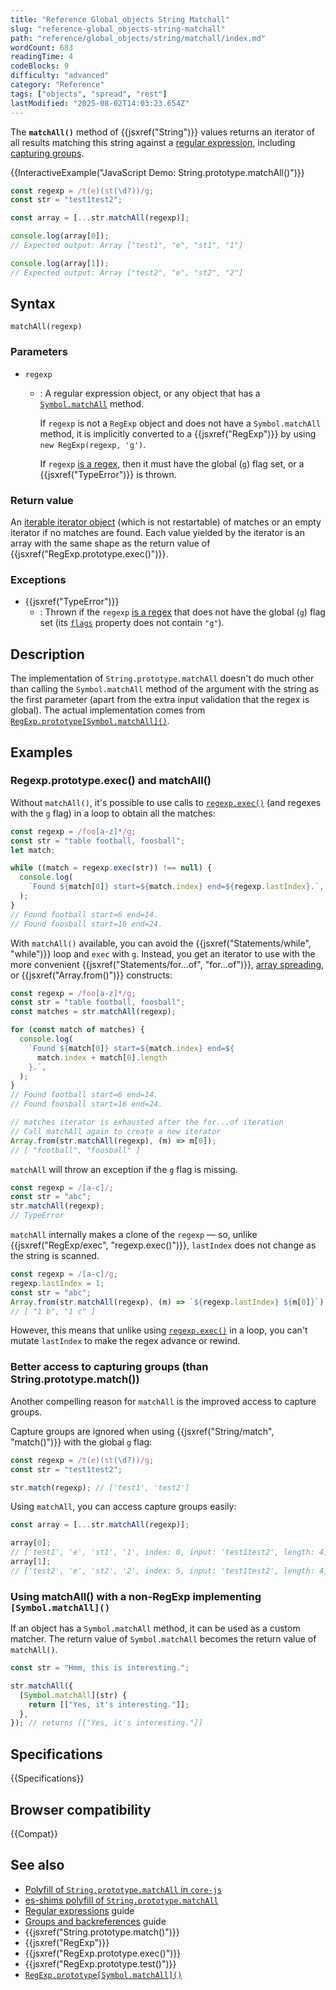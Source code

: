 ```yaml
---
title: "Reference Global_objects String Matchall"
slug: "reference-global_objects-string-matchall"
path: "reference/global_objects/string/matchall/index.md"
wordCount: 683
readingTime: 4
codeBlocks: 9
difficulty: "advanced"
category: "Reference"
tags: ["objects", "spread", "rest"]
lastModified: "2025-08-02T14:03:23.654Z"
---
```



The **`matchAll()`** method of {{jsxref("String")}} values returns an iterator of all results matching this string against a [regular expression](/en-US/docs/Web/JavaScript/Guide/Regular_expressions), including [capturing groups](/en-US/docs/Web/JavaScript/Guide/Regular_expressions/Groups_and_backreferences).

{{InteractiveExample("JavaScript Demo: String.prototype.matchAll()")}}

```js interactive-example
const regexp = /t(e)(st(\d?))/g;
const str = "test1test2";

const array = [...str.matchAll(regexp)];

console.log(array[0]);
// Expected output: Array ["test1", "e", "st1", "1"]

console.log(array[1]);
// Expected output: Array ["test2", "e", "st2", "2"]
```

## Syntax

```js-nolint
matchAll(regexp)
```

### Parameters

- `regexp`
  - : A regular expression object, or any object that has a [`Symbol.matchAll`](/en-US/docs/Web/JavaScript/Reference/Global_Objects/Symbol/matchAll) method.

    If `regexp` is not a `RegExp` object and does not have a `Symbol.matchAll` method, it is implicitly converted to a {{jsxref("RegExp")}} by using `new RegExp(regexp, 'g')`.

    If `regexp` [is a regex](/en-US/docs/Web/JavaScript/Reference/Global_Objects/RegExp#special_handling_for_regexes), then it must have the global (`g`) flag set, or a {{jsxref("TypeError")}} is thrown.

### Return value

An [iterable iterator object](/en-US/docs/Web/JavaScript/Reference/Global_Objects/Iterator) (which is not restartable) of matches or an empty iterator if no matches are found. Each value yielded by the iterator is an array with the same shape as the return value of {{jsxref("RegExp.prototype.exec()")}}.

### Exceptions

- {{jsxref("TypeError")}}
  - : Thrown if the `regexp` [is a regex](/en-US/docs/Web/JavaScript/Reference/Global_Objects/RegExp#special_handling_for_regexes) that does not have the global (`g`) flag set (its [`flags`](/en-US/docs/Web/JavaScript/Reference/Global_Objects/RegExp/flags) property does not contain `"g"`).

## Description

The implementation of `String.prototype.matchAll` doesn't do much other than calling the `Symbol.matchAll` method of the argument with the string as the first parameter (apart from the extra input validation that the regex is global). The actual implementation comes from [`RegExp.prototype[Symbol.matchAll]()`](/en-US/docs/Web/JavaScript/Reference/Global_Objects/RegExp/Symbol.matchAll).

## Examples

### Regexp.prototype.exec() and matchAll()

Without `matchAll()`, it's possible to use calls to [`regexp.exec()`](/en-US/docs/Web/JavaScript/Reference/Global_Objects/RegExp/exec) (and regexes with the `g` flag) in a loop to obtain all the matches:

```js
const regexp = /foo[a-z]*/g;
const str = "table football, foosball";
let match;

while ((match = regexp.exec(str)) !== null) {
  console.log(
    `Found ${match[0]} start=${match.index} end=${regexp.lastIndex}.`,
  );
}
// Found football start=6 end=14.
// Found foosball start=16 end=24.
```

With `matchAll()` available, you can avoid the {{jsxref("Statements/while", "while")}} loop and `exec` with `g`. Instead, you get an iterator to use with the more convenient {{jsxref("Statements/for...of", "for...of")}}, [array spreading](/en-US/docs/Web/JavaScript/Reference/Operators/Spread_syntax), or {{jsxref("Array.from()")}} constructs:

```js
const regexp = /foo[a-z]*/g;
const str = "table football, foosball";
const matches = str.matchAll(regexp);

for (const match of matches) {
  console.log(
    `Found ${match[0]} start=${match.index} end=${
      match.index + match[0].length
    }.`,
  );
}
// Found football start=6 end=14.
// Found foosball start=16 end=24.

// matches iterator is exhausted after the for...of iteration
// Call matchAll again to create a new iterator
Array.from(str.matchAll(regexp), (m) => m[0]);
// [ "football", "foosball" ]
```

`matchAll` will throw an exception if the `g` flag is missing.

```js
const regexp = /[a-c]/;
const str = "abc";
str.matchAll(regexp);
// TypeError
```

`matchAll` internally makes a clone of the `regexp` — so, unlike {{jsxref("RegExp/exec", "regexp.exec()")}}, `lastIndex` does not change as the string is scanned.

```js
const regexp = /[a-c]/g;
regexp.lastIndex = 1;
const str = "abc";
Array.from(str.matchAll(regexp), (m) => `${regexp.lastIndex} ${m[0]}`);
// [ "1 b", "1 c" ]
```

However, this means that unlike using [`regexp.exec()`](/en-US/docs/Web/JavaScript/Reference/Global_Objects/RegExp/exec) in a loop, you can't mutate `lastIndex` to make the regex advance or rewind.

### Better access to capturing groups (than String.prototype.match())

Another compelling reason for `matchAll` is the improved access to capture groups.

Capture groups are ignored when using {{jsxref("String/match", "match()")}} with the global `g` flag:

```js
const regexp = /t(e)(st(\d?))/g;
const str = "test1test2";

str.match(regexp); // ['test1', 'test2']
```

Using `matchAll`, you can access capture groups easily:

```js
const array = [...str.matchAll(regexp)];

array[0];
// ['test1', 'e', 'st1', '1', index: 0, input: 'test1test2', length: 4]
array[1];
// ['test2', 'e', 'st2', '2', index: 5, input: 'test1test2', length: 4]
```

### Using matchAll() with a non-RegExp implementing `[Symbol.matchAll]()`

If an object has a `Symbol.matchAll` method, it can be used as a custom matcher. The return value of `Symbol.matchAll` becomes the return value of `matchAll()`.

```js
const str = "Hmm, this is interesting.";

str.matchAll({
  [Symbol.matchAll](str) {
    return [["Yes, it's interesting."]];
  },
}); // returns [["Yes, it's interesting."]]
```

## Specifications

{{Specifications}}

## Browser compatibility

{{Compat}}

## See also

- [Polyfill of `String.prototype.matchAll` in `core-js`](https://github.com/zloirock/core-js#ecmascript-string-and-regexp)
- [es-shims polyfill of `String.prototype.matchAll`](https://www.npmjs.com/package/string.prototype.matchall)
- [Regular expressions](/en-US/docs/Web/JavaScript/Guide/Regular_expressions) guide
- [Groups and backreferences](/en-US/docs/Web/JavaScript/Guide/Regular_expressions/Groups_and_backreferences) guide
- {{jsxref("String.prototype.match()")}}
- {{jsxref("RegExp")}}
- {{jsxref("RegExp.prototype.exec()")}}
- {{jsxref("RegExp.prototype.test()")}}
- [`RegExp.prototype[Symbol.matchAll]()`](/en-US/docs/Web/JavaScript/Reference/Global_Objects/RegExp/Symbol.matchAll)
